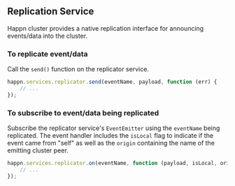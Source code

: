## Replication Service

Happn cluster provides a native replication interface for announcing events/data into the cluster.

### To replicate event/data

Call the `send()` function on the replicator service. 

```javascript
happn.services.replicator.send(eventName, payload, function (err) {
    // ...
});
```

### To subscribe to event/data being replicated

Subscribe the replicator service's `EventEmitter` using the `eventName` being replicated. The event handler includes the `isLocal` flag to indicate if the event came from "self" as well as the `origin` containing the name of the emitting cluster peer.

```javascript
happn.services.replicator.on(eventName, function (payload, isLocal, origin) {
    // ...
});
```

